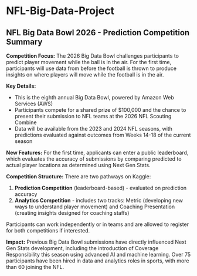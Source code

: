 # NFL-Big-Data-Project
## NFL Big Data Bowl 2026 - Prediction Competition Summary

**Competition Focus:**
The 2026 Big Data Bowl challenges participants to predict player movement while the ball is in the air. For the first time, participants will use data from before the football is thrown to produce insights on where players will move while the football is in the air.

**Key Details:**
- This is the eighth annual Big Data Bowl, powered by Amazon Web Services (AWS)
- Participants compete for a shared prize of $100,000 and the chance to present their submission to NFL teams at the 2026 NFL Scouting Combine
- Data will be available from the 2023 and 2024 NFL seasons, with predictions evaluated against outcomes from Weeks 14-18 of the current season

**New Features:**
For the first time, applicants can enter a public leaderboard, which evaluates the accuracy of submissions by comparing predicted to actual player locations as determined using Next Gen Stats.

**Competition Structure:**
There are two pathways on Kaggle:
1. **Prediction Competition** (leaderboard-based) - evaluated on prediction accuracy
2. **Analytics Competition** - includes two tracks: Metric (developing new ways to understand player movement) and Coaching Presentation (creating insights designed for coaching staffs)

Participants can work independently or in teams and are allowed to register for both competitions if interested.

**Impact:**
Previous Big Data Bowl submissions have directly influenced Next Gen Stats development, including the introduction of Coverage Responsibility this season using advanced AI and machine learning. Over 75 participants have been hired in data and analytics roles in sports, with more than 60 joining the NFL.
